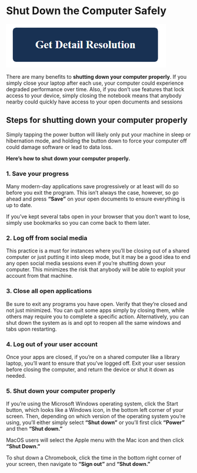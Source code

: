 # Shut Down the Computer Safely

[![Shut Down the Computer Safely](blue.png)](https://computer-solved.com/shut-down-the-computer-safely/)

There are many benefits to **shutting down your computer properly**. If you simply close your laptop after each use, your computer could experience degraded performance over time. Also, if you don’t use features that lock access to your device, simply closing the notebook means that anybody nearby could quickly have access to your open documents and sessions


## Steps for shutting down your computer properly
Simply tapping the power button will likely only put your machine in sleep or hibernation mode, and holding the button down to force your computer off could damage software or lead to data loss.

**Here’s how to shut down your computer properly.**

### 1. Save your progress
Many modern-day applications save progressively or at least will do so before you exit the program. This isn’t always the case, however, so go ahead and press **“Save”** on your open documents to ensure everything is up to date.

If you’ve kept several tabs open in your browser that you don’t want to lose, simply use bookmarks so you can come back to them later.

### 2. Log off from social media
This practice is a must for instances where you’ll be closing out of a shared computer or just putting it into sleep mode, but it may be a good idea to end any open social media sessions even if you’re shutting down your computer. This minimizes the risk that anybody will be able to exploit your account from that machine.

### 3. Close all open applications
Be sure to exit any programs you have open. Verify that they’re closed and not just minimized. You can quit some apps simply by closing them, while others may require you to complete a specific action. Alternatively, you can shut down the system as is and opt to reopen all the same windows and tabs upon restarting.

### 4. Log out of your user account
Once your apps are closed, if you’re on a shared computer like a library laptop, you’ll want to ensure that you’ve logged off. Exit your user session before closing the computer, and return the device or shut it down as needed.

### 5. Shut down your computer properly
If you’re using the Microsoft Windows operating system, click the Start button, which looks like a Windows icon, in the bottom left corner of your screen. Then, depending on which version of the operating system you’re using, you’ll either simply select **“Shut down”** or you’ll first click **“Power”** and then **“Shut down.”**

MacOS users will select the Apple menu with the Mac icon and then click **“Shut Down.”**

To shut down a Chromebook, click the time in the bottom right corner of your screen, then navigate to **“Sign out”** and **“Shut down.”**
